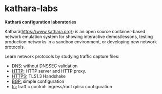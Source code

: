 # kathara-labs
**Kathará configuration laboratories**

Kathará(https://www.kathara.org/) is an open source container-based network emulation system for showing interactive demos/lessons, testing production networks in a sandbox environment, or developing new network protocols. 

Learn network protocols by studying traffic capture files:
   - [DNS:](https://github.com/evaCastro/kathara-labs/blob/main/dns) without DNSSEC validation
   - [HTTP:](https://github.com/evaCastro/kathara-labs/blob/main/http) HTTP server and HTTP proxy.
   - [HTTPS:](https://github.com/evaCastro/kathara-labs/blob/main/https) TLS1.3 Handshake
   - [BGP:](https://github.com/evaCastro/kathara-labs/blob/main/bgp) simple configuration
   - [tc:](https://github.com/evaCastro/kathara-labs/blob/main/traffic_control) traffic control: ingress/root qdisc configuration 

